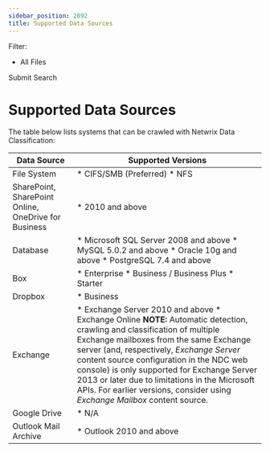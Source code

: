 ```yaml
---
sidebar_position: 2892
title: Supported Data Sources
---
```


Filter: 

* All Files

Submit Search

# Supported Data Sources

The table below lists systems that can be crawled with Netwrix Data Classification:

| Data Source | Supported Versions |
| --- | --- |
| File System | * CIFS/SMB (Preferred) * NFS |
| SharePoint, SharePoint Online, OneDrive for Business | * 2010 and above |
| Database | * Microsoft SQL Server 2008 and above * MySQL 5.0.2 and above * Oracle 10g and above * PostgreSQL 7.4 and above |
| Box | * Enterprise * Business / Business Plus * Starter |
| Dropbox | * Business |
| Exchange | * Exchange Server 2010 and above  * Exchange Online   **NOTE:** Automatic detection, crawling and classification of multiple Exchange mailboxes from the same Exchange server (and, respectively, *Exchange Server* content source configuration in the NDC web console) is only supported for Exchange Server 2013 or later due to limitations in the Microsoft APIs. For earlier versions, consider using *Exchange Mailbox* content source. |
| Google Drive | * N/A |
| Outlook Mail Archive | * Outlook 2010 and above |